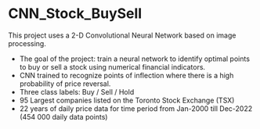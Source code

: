 # CNN_Stock_BuySell
This project uses a 2-D Convolutional Neural Network based on image processing.


- The goal of the project: train a neural network to identify optimal points to buy or sell a stock using  numerical financial indicators.
- CNN trained to recognize points of inflection where there is a high probability of price reversal.  
- Three class labels: Buy / Sell / Hold  
- 95 Largest companies listed on the Toronto Stock Exchange (TSX)
- 22 years of daily price data for time period from Jan-2000 till Dec-2022 (454 000 daily data points)
